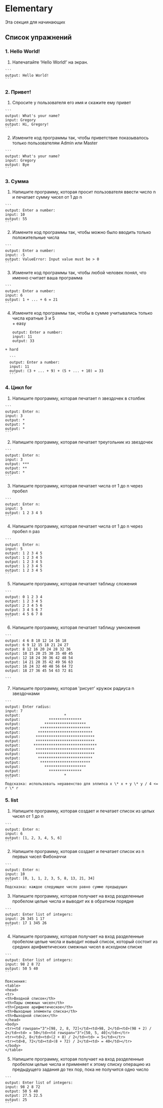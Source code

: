 # Elementary

Эта секция для начинающих

## Список упражнений

### 1. Hello World!
  1. Напечатайте ‘Hello World!’ на экран.  

    ```
    output: Hello World!
    ```
    
### 2. Привет!
  1. Спросите у пользователя его имя и скажите ему привет  

    ```
    output: What's your name?  
    input: Gregory  
    output: Hi, Gregory!   
    ```
  2. Измените код программы так, чтобы приветствие показывалось только пользователям Admin или Master  

    ```
    output: What's your name?
    input: Gregory
    output: Bye
    ```
    
### 3. Сумма
  1. Напишите программу, которая просит пользователя ввести число n и печатает сумму чисел от 1 до n  

    ```
    output: Enter a number: 
    input: 10
    output: 55
    ```
  2. Измените код программы так, чтобы можно было вводить только положительные числа  

    ```
    output: Enter a number: 
    input: -5
    output: ValueError: Input value must be > 0 
    ```
  3. Измените код программы так, чтобы любой человек понял, что именно считает ваша программа  

    ```
    output: Enter a number: 
    input: 6
    output: 1 + ... + 6 = 21
    ```
  4. Измените код программы так, чтобы в сумме учитывались только числа кратные 3 и 5  
    + easy  
  
      ```
      output: Enter a number: 
      input: 11
      output: 33
      ```  
    + hard  
  
      ```
      output: Enter a number: 
      input: 11
      output: (3 + ... + 9) + (5 + ... + 10) = 33
      ```

### 4. Цикл for
  1. Напишите программу, которая печатает n звездочек в столбик  

    ```
    output: Enter n:  
    input: 3
    output: *
    output: *
    output: *
    ```
  2. Напишите программу, которая печатает треугольник из звездочек

    ```
    output: Enter n:
    input: 3
    output: ***
    output: **
    output: *
    ```
  3. Напишите программу, которая печатает числа от 1 до n через пробел

    ```
    output: Enter n:
    input: 5
    output: 1 2 3 4 5
    ```

  4. Напишите программу, которая печатает числа от 1 до n через пробел n раз

    ```
    output: Enter n:
    input: 5
    output: 1 2 3 4 5
    output: 1 2 3 4 5
    output: 1 2 3 4 5
    output: 1 2 3 4 5
    output: 1 2 3 4 5
    ```

  5. Напишите программу, которая печатает таблицу сложения

    ```
    output: 0 1 2 3 4 
    output: 1 2 3 4 5
    output: 2 3 4 5 6
    output: 3 4 5 6 7
    output: 4 5 6 7 8
    ```

  6. Напишите программу, которая печатает таблицу умножения

    ```
    output: 4 6 8 10 12 14 16 18
    output: 6 9 12 15 18 21 24 27
    output: 8 12 16 20 24 28 32 36
    output: 10 15 20 25 30 35 40 45
    output: 12 18 24 30 36 42 48 54
    output: 14 21 28 35 42 49 56 63
    output: 16 24 32 40 48 56 64 72
    output: 18 27 36 45 54 63 72 81

    ```

  7. Напишите программу, которая 'рисует' кружок радиуса n звездочками

    ```
    output: Enter radius: 
    input: 7
    output:                    *                   
    output:             ***************            
    output:           *******************          
    output:         ***********************        
    output:        *************************       
    output:       ***************************      
    output:       ***************************      
    output:      *****************************     
    output:       ***************************      
    output:       ***************************      
    output:        *************************       
    output:         ***********************        
    output:           *******************          
    output:             ***************            
    output:                    *  
    ```
    Подсказка: использовать неравенство для эллипса x \* x + y \* y / 4 <= r \* r  

### 5. list
  1. Напишите программу, которая создает и печатает список из целых чисел от 1 до n

    ```
    output: Enter n:
    input: 6
    output: [1, 2, 3, 4, 5, 6]
    ```   

  2. Напишите программу, которая создает и печатает список из n первых чисел Фибоначчи

    ```
    output: Enter n:
    input: 10
    output: [0, 1, 1, 2, 3, 5, 8, 13, 21, 34]
    ```
    Подсказка: каждое следующее число равно сумме предыдущих
    
  3. Напишите программу, которая получает на вход разделенные пробелом целые числа и выводит их в обратном порядке

    ```
    output: Enter list of integers:
    input: 26 345 1 17
    output: 17 1 345 26
    ```
 
  4. Напишите программу, которая получает на вход разделенные пробелом целые числа и выводит новый список, который состоит из средних арифметических смежных чисел в исходном списке

    ```
    output: Enter list of integers:
    input: 98 2 8 72
    output: 50 5 40
    ```  
    
    Пояснения:  
    <table>
    <head>
    <tr>
    <th>Входной список</th>
    <th>Пары смежных чисел</th>
    <th>Среднее арифметическое</th>
    <th>Выходные элементы списка</th>
    <th>Выходной список</th>
    </head>
    <body>
    <tr><td rowspan="3">[98, 2, 8, 72]</td><td>98, 2</td><td>(98 + 2) / 2</td><td> = 50</td><td rowspan="3">[50, 5, 40]</td></tr>
    <tr><td>2, 8</td><td>(2 + 8) / 2</td><td> = 5</td></tr>
    <tr><td>8, 72</td><td>(8 + 72) / 2</td><td> = 40</td></tr>
    </body>
    </table>

  5. Напишите программу, которая получает на вход разделенные пробелом целые числа и применяет к этому списку операцию из предыдущего задания до тех пор, пока не получится одно число  

    ```
    output: Enter list of integers:
    input: 98 2 8 72
    output: 50 5 40
    output: 27.5 22.5
    output: 25
    ```
